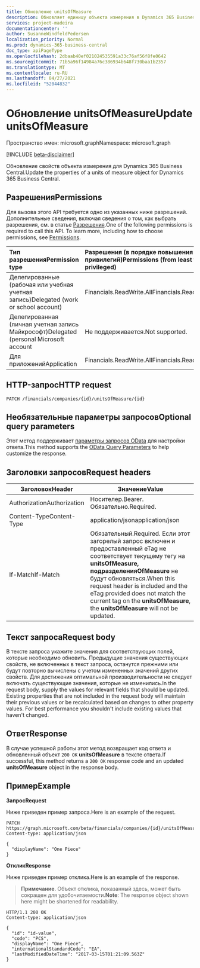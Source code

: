 ```yaml
---
title: Обновление unitsOfMeasure
description: Обновляет единицу объекта измерения в Dynamics 365 Business Central.
services: project-madeira
documentationcenter: ''
author: SusanneWindfeldPedersen
localization_priority: Normal
ms.prod: dynamics-365-business-central
doc_type: apiPageType
ms.openlocfilehash: 2dbaab40ef021024535591a33c76af56f8fe0642
ms.sourcegitcommit: 71b5a96f14984a76c386934b648f730baa1b2357
ms.translationtype: MT
ms.contentlocale: ru-RU
ms.lasthandoff: 04/27/2021
ms.locfileid: "52044832"
---
```

# <a name="update-unitsofmeasure"></a><span data-ttu-id="2c0b5-103">Обновление unitsOfMeasure</span><span class="sxs-lookup"><span data-stu-id="2c0b5-103">Update unitsOfMeasure</span></span>

<span data-ttu-id="2c0b5-104">Пространство имен: microsoft.graph</span><span class="sxs-lookup"><span data-stu-id="2c0b5-104">Namespace: microsoft.graph</span></span>

[!INCLUDE [beta-disclaimer](../../includes/beta-disclaimer.md)]

<span data-ttu-id="2c0b5-105">Обновление свойств объекта измерения для Dynamics 365 Business Central.</span><span class="sxs-lookup"><span data-stu-id="2c0b5-105">Update the properties of a units of measure object for Dynamics 365 Business Central.</span></span>

## <a name="permissions"></a><span data-ttu-id="2c0b5-106">Разрешения</span><span class="sxs-lookup"><span data-stu-id="2c0b5-106">Permissions</span></span>
<span data-ttu-id="2c0b5-p101">Для вызова этого API требуется одно из указанных ниже разрешений. Дополнительные сведения, включая сведения о том, как выбрать разрешения, см. в статье [Разрешения](/graph/permissions-reference).</span><span class="sxs-lookup"><span data-stu-id="2c0b5-p101">One of the following permissions is required to call this API. To learn more, including how to choose permissions, see [Permissions](/graph/permissions-reference).</span></span>

|<span data-ttu-id="2c0b5-109">Тип разрешения</span><span class="sxs-lookup"><span data-stu-id="2c0b5-109">Permission type</span></span> |<span data-ttu-id="2c0b5-110">Разрешения (в порядке повышения привилегий)</span><span class="sxs-lookup"><span data-stu-id="2c0b5-110">Permissions (from least to most privileged)</span></span>|
|:---------------|:------------------------------------------|
|<span data-ttu-id="2c0b5-111">Делегированные (рабочая или учебная учетная запись)</span><span class="sxs-lookup"><span data-stu-id="2c0b5-111">Delegated (work or school account)</span></span>|<span data-ttu-id="2c0b5-112">Financials.ReadWrite.All</span><span class="sxs-lookup"><span data-stu-id="2c0b5-112">Financials.ReadWrite.All</span></span> |
|<span data-ttu-id="2c0b5-113">Делегированная (личная учетная запись Майкрософт)</span><span class="sxs-lookup"><span data-stu-id="2c0b5-113">Delegated (personal Microsoft account</span></span>|<span data-ttu-id="2c0b5-114">Не поддерживается.</span><span class="sxs-lookup"><span data-stu-id="2c0b5-114">Not supported.</span></span>|
|<span data-ttu-id="2c0b5-115">Для приложений</span><span class="sxs-lookup"><span data-stu-id="2c0b5-115">Application</span></span>|<span data-ttu-id="2c0b5-116">Financials.ReadWrite.All</span><span class="sxs-lookup"><span data-stu-id="2c0b5-116">Financials.ReadWrite.All</span></span>|

## <a name="http-request"></a><span data-ttu-id="2c0b5-117">HTTP-запрос</span><span class="sxs-lookup"><span data-stu-id="2c0b5-117">HTTP request</span></span>

```
PATCH /financials/companies/{id}/unitsOfMeasure/{id}
```

## <a name="optional-query-parameters"></a><span data-ttu-id="2c0b5-118">Необязательные параметры запросов</span><span class="sxs-lookup"><span data-stu-id="2c0b5-118">Optional query parameters</span></span>
<span data-ttu-id="2c0b5-119">Этот метод поддерживает [параметры запросов OData](/graph/query-parameters) для настройки ответа.</span><span class="sxs-lookup"><span data-stu-id="2c0b5-119">This method supports the [OData Query Parameters](/graph/query-parameters) to help customize the response.</span></span>

## <a name="request-headers"></a><span data-ttu-id="2c0b5-120">Заголовки запросов</span><span class="sxs-lookup"><span data-stu-id="2c0b5-120">Request headers</span></span>
|<span data-ttu-id="2c0b5-121">Заголовок</span><span class="sxs-lookup"><span data-stu-id="2c0b5-121">Header</span></span>|<span data-ttu-id="2c0b5-122">Значение</span><span class="sxs-lookup"><span data-stu-id="2c0b5-122">Value</span></span>|
|------|-----|
|<span data-ttu-id="2c0b5-123">Authorization</span><span class="sxs-lookup"><span data-stu-id="2c0b5-123">Authorization</span></span> |<span data-ttu-id="2c0b5-124">Носителер.</span><span class="sxs-lookup"><span data-stu-id="2c0b5-124">Bearer.</span></span> <span data-ttu-id="2c0b5-125">Обязательно.</span><span class="sxs-lookup"><span data-stu-id="2c0b5-125">Required.</span></span>|
|<span data-ttu-id="2c0b5-126">Content-Type</span><span class="sxs-lookup"><span data-stu-id="2c0b5-126">Content-Type</span></span>  |<span data-ttu-id="2c0b5-127">application/json</span><span class="sxs-lookup"><span data-stu-id="2c0b5-127">application/json</span></span>|
|<span data-ttu-id="2c0b5-128">If-Match</span><span class="sxs-lookup"><span data-stu-id="2c0b5-128">If-Match</span></span>      |<span data-ttu-id="2c0b5-129">Обязательный.</span><span class="sxs-lookup"><span data-stu-id="2c0b5-129">Required.</span></span> <span data-ttu-id="2c0b5-130">Если этот загорелый запрос включен и предоставленный eTag не соответствует текущему тегу на **unitsOfMeasure,** **подразделенияOfMeasure** не будут обновляться.</span><span class="sxs-lookup"><span data-stu-id="2c0b5-130">When this request header is included and the eTag provided does not match the current tag on the **unitsOfMeasure**, the **unitsOfMeasure** will not be updated.</span></span> |

## <a name="request-body"></a><span data-ttu-id="2c0b5-131">Текст запроса</span><span class="sxs-lookup"><span data-stu-id="2c0b5-131">Request body</span></span>
<span data-ttu-id="2c0b5-p104">В тексте запроса укажите значения для соответствующих полей, которые необходимо обновить. Предыдущие значения существующих свойств, не включенных в текст запроса, останутся прежними или будут повторно вычислены с учетом измененных значений других свойств. Для достижения оптимальной производительности не следует включать существующие значения, которые не изменились.</span><span class="sxs-lookup"><span data-stu-id="2c0b5-p104">In the request body, supply the values for relevant fields that should be updated. Existing properties that are not included in the request body will maintain their previous values or be recalculated based on changes to other property values. For best performance you shouldn't include existing values that haven't changed.</span></span>

## <a name="response"></a><span data-ttu-id="2c0b5-135">Ответ</span><span class="sxs-lookup"><span data-stu-id="2c0b5-135">Response</span></span>
<span data-ttu-id="2c0b5-136">В случае успешной работы этот метод возвращает код ответа и обновленный объект `200 OK` **unitsOfMeasure** в тексте ответа.</span><span class="sxs-lookup"><span data-stu-id="2c0b5-136">If successful, this method returns a `200 OK` response code and an updated **unitsOfMeasure** object in the response body.</span></span>

## <a name="example"></a><span data-ttu-id="2c0b5-137">Пример</span><span class="sxs-lookup"><span data-stu-id="2c0b5-137">Example</span></span>

<span data-ttu-id="2c0b5-138">**Запрос**</span><span class="sxs-lookup"><span data-stu-id="2c0b5-138">**Request**</span></span>

<span data-ttu-id="2c0b5-139">Ниже приведен пример запроса.</span><span class="sxs-lookup"><span data-stu-id="2c0b5-139">Here is an example of the request.</span></span>
```http
PATCH https://graph.microsoft.com/beta/financials/companies/{id}/unitsOfMeasure/{id}
Content-type: application/json

{
  "displayName": "One Piece"
}
```

<span data-ttu-id="2c0b5-140">**Отклик**</span><span class="sxs-lookup"><span data-stu-id="2c0b5-140">**Response**</span></span>

<span data-ttu-id="2c0b5-141">Ниже приведен пример отклика.</span><span class="sxs-lookup"><span data-stu-id="2c0b5-141">Here is an example of the response.</span></span> 

> <span data-ttu-id="2c0b5-142">**Примечание**. Объект отклика, показанный здесь, может быть сокращен для удобочитаемости.</span><span class="sxs-lookup"><span data-stu-id="2c0b5-142">**Note**: The response object shown here might be shortened for readability.</span></span>

```http
HTTP/1.1 200 OK
Content-type: application/json

{
  "id": "id-value",
  "code": "PCS",
  "displayName": "One Piece",
  "internationalStandardCode": "EA",
  "lastModifiedDateTime": "2017-03-15T01:21:09.563Z"
}
```



